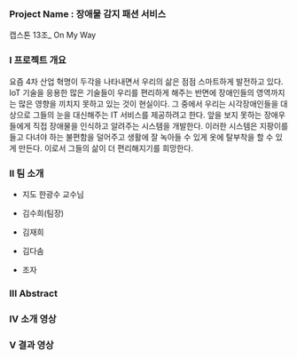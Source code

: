 ### Project Name : 장애물 감지 패션 서비스
캡스톤 13조_ On My Way

### I 프로젝트 개요
요즘 4차 산업 혁명이 두각을 나타내면서 우리의 삶은 점점 스마트하게 발전하고 있다. 
IoT 기술을 응용한 많은 기술들이 우리를 편리하게 해주는 반면에 장애인들의 영역까지는 많은 영향을 끼치지 못하고 있는 것이 현실이다. 
그 중에서 우리는 시각장애인들을 대상으로 그들의 눈을 대신해주는 IT 서비스를 제공하려고 한다.
앞을 보지 못하는 장애우들에게 직접 장애물을 인식하고 알려주는 시스템을 개발한다.
이러한 시스템은 지팡이를 들고 다녀야 하는 불편함을 덜어주고 생활에 잘 녹아들 수 있게 옷에 탈부착을 할 수 있게 만든다. 
이로서 그들의 삶이 더 편리해지기를 희망한다.

### II 팀 소개
- 지도  한광수 교수님

- 김수희(팀장) 

- 김재희

- 김다솜 

- 조자



### III Abstract 


### IV 소개 영상


### V  결과 영상
